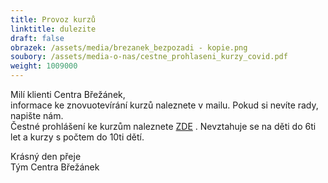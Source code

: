 ```yaml
---
title: Provoz kurzů
linktitle: dulezite
draft: false
obrazek: /assets/media/brezanek_bezpozadi - kopie.png
soubory: /assets/media-o-nas/cestne_prohlaseni_kurzy_covid.pdf
weight: 1009000
---
```

Milí klienti Centra Břežánek,\
informace ke znovuotevírání kurzů naleznete v mailu. Pokud si nevíte rady, napište nám.\
Čestné prohlášení ke kurzům naleznete [ZDE](/assets/media-o-nas/cestn…ohlaseni_kurzy_covid.pdf) . Nevztahuje se na děti do 6ti let a kurzy s počtem do 10ti dětí.

Krásný den přeje\
Tým Centra Břežánek